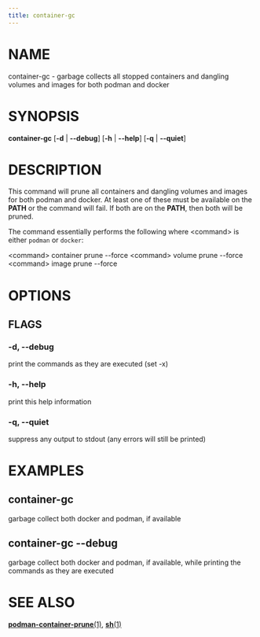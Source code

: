 ```yaml
---
title: container-gc
---
```


# NAME

container-gc - garbage collects all stopped containers and dangling volumes and images for both podman and docker

# SYNOPSIS

**container-gc** [**-d** | **--debug**] [**-h** | **--help**] [**-q** | **--quiet**]

# DESCRIPTION

This command will prune all containers and dangling volumes and images for both podman and docker. At least one of these
must be available on the **PATH** or the command will fail. If both are on the **PATH**, then both will be pruned.

The command essentially performs the following where \<command\> is either `podman` or `docker`:

\<command\> container prune --force
\<command\> volume prune --force
\<command\> image prune --force

# OPTIONS

## FLAGS

### -d, --debug

print the commands as they are executed (set -x)

### -h, --help

print this help information

### -q, --quiet

suppress any output to stdout (any errors will still be printed)

# EXAMPLES

## container-gc

garbage collect both docker and podman, if available

## container-gc --debug

garbage collect both docker and podman, if available, while printing the commands as they are executed

# SEE ALSO

[**podman-container-prune**(1)](https://docs.podman.io/en/latest/markdown/podman-container-prune.1.html),
[**sh**(1)](https://man.openbsd.org/sh.1)
